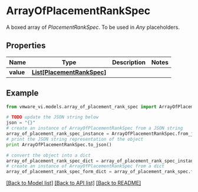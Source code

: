 # ArrayOfPlacementRankSpec

A boxed array of *PlacementRankSpec*. To be used in *Any* placeholders. 

## Properties
Name | Type | Description | Notes
------------ | ------------- | ------------- | -------------
**value** | [**List[PlacementRankSpec]**](PlacementRankSpec.md) |  | 

## Example

```python
from vmware_vi.models.array_of_placement_rank_spec import ArrayOfPlacementRankSpec

# TODO update the JSON string below
json = "{}"
# create an instance of ArrayOfPlacementRankSpec from a JSON string
array_of_placement_rank_spec_instance = ArrayOfPlacementRankSpec.from_json(json)
# print the JSON string representation of the object
print ArrayOfPlacementRankSpec.to_json()

# convert the object into a dict
array_of_placement_rank_spec_dict = array_of_placement_rank_spec_instance.to_dict()
# create an instance of ArrayOfPlacementRankSpec from a dict
array_of_placement_rank_spec_form_dict = array_of_placement_rank_spec.from_dict(array_of_placement_rank_spec_dict)
```
[[Back to Model list]](../README.md#documentation-for-models) [[Back to API list]](../README.md#documentation-for-api-endpoints) [[Back to README]](../README.md)


